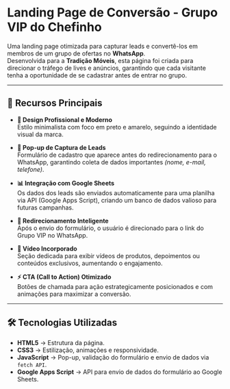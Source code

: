 # Landing Page de Conversão - Grupo VIP do Chefinho

Uma landing page otimizada para capturar leads e convertê-los em membros de um grupo de ofertas no **WhatsApp**.  
Desenvolvida para a **Tradição Móveis**, esta página foi criada para direcionar o tráfego de lives e anúncios, garantindo que cada visitante tenha a oportunidade de se cadastrar antes de entrar no grupo.

---

## 🚀 Recursos Principais

- **🎨 Design Profissional e Moderno**  
  Estilo minimalista com foco em preto e amarelo, seguindo a identidade visual da marca.

- **📩 Pop-up de Captura de Leads**  
  Formulário de cadastro que aparece antes do redirecionamento para o WhatsApp, garantindo coleta de dados importantes *(nome, e-mail, telefone)*.

- **📊 Integração com Google Sheets**  
  Os dados dos leads são enviados automaticamente para uma planilha via API (Google Apps Script), criando um banco de dados valioso para futuras campanhas.

- **🔀 Redirecionamento Inteligente**  
  Após o envio do formulário, o usuário é direcionado para o link do Grupo VIP no WhatsApp.

- **🎥 Vídeo Incorporado**  
  Seção dedicada para exibir vídeos de produtos, depoimentos ou conteúdos exclusivos, aumentando o engajamento.

- **⚡ CTA (Call to Action) Otimizado**  
  Botões de chamada para ação estrategicamente posicionados e com animações para maximizar a conversão.

---

## 🛠 Tecnologias Utilizadas

- **HTML5** → Estrutura da página.  
- **CSS3** → Estilização, animações e responsividade.  
- **JavaScript** → Pop-up, validação do formulário e envio de dados via `fetch API`.  
- **Google Apps Script** → API para envio de dados do formulário ao Google Sheets.  

